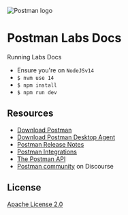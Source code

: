 ![Postman logo](https://assets.getpostman.com/common-share/postman-github-logo.png "Postman logo")

# Postman Labs Docs

Running Labs Docs

- Ensure you're on `NodeJSv14`
- `$ nvm use 14`
- `$ npm install`
- `$ npm run dev`

## Resources

- [Download Postman](https://www.postman.com/downloads/)
- [Download Postman Desktop Agent](https://www.postman.com/downloads/postman-agent/)
- [Postman Release Notes](https://www.postman.com/downloads/release-notes)
- [Postman Integrations](https://www.postman.com/integrations/)
- [The Postman API](https://www.postman.com/postman/workspace/postman-public-workspace/documentation/12959542-c8142d51-e97c-46b6-bd77-52bb66712c9a/)
- [Postman community](https://community.postman.com/) on Discourse

## License

[Apache License 2.0](LICENSE)
